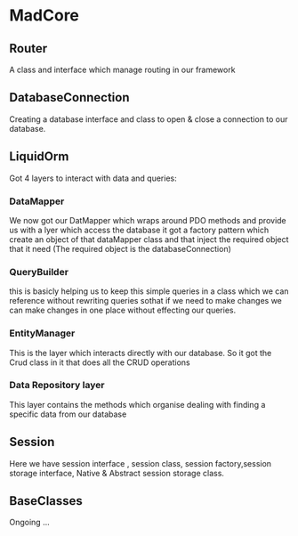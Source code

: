 # MadCore

## Router
A class and interface which manage routing in our framework

## DatabaseConnection
Creating a database interface and class to open & close a connection to our database.

## LiquidOrm
Got 4 layers to interact with data and queries:

### DataMapper
We now got our DatMapper which wraps around PDO methods
and provide us with a lyer which access the database
it got a factory pattern which create an object of that dataMapper class
and that inject the required object that it need 
(The required object is the databaseConnection)

### QueryBuilder
this is basicly helping us to keep this simple queries in a class 
which we can reference without rewriting queries sothat if we need 
to make changes we can make changes in one place without effecting our queries.

### EntityManager
This is the layer which interacts directly with our database.
So it got the Crud class in it that does all the CRUD operations 

### Data Repository layer
This layer contains the methods which organise dealing with finding a specific data 
from our database

## Session
Here we have session interface , session class, session factory,session storage interface, Native & Abstract session storage class. 

## BaseClasses
Ongoing ...